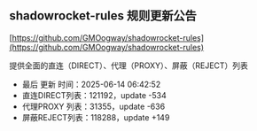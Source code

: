 ## shadowrocket-rules 规则更新公告

[https://github.com/GMOogway/shadowrocket-rules](https://github.com/GMOogway/shadowrocket-rules)

提供全面的直连（DIRECT）、代理（PROXY）、屏蔽（REJECT）列表
- 最后 更新 时间：2025-06-14 06:42:52
- 直连DIRECT列表：121192，update -534
- 代理PROXY 列表：31355，update -636
- 屏蔽REJECT列表：118288，update +149